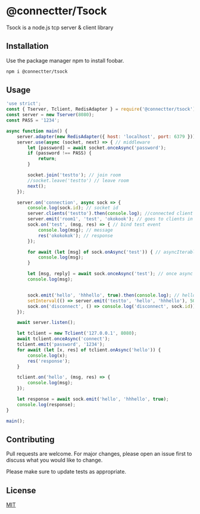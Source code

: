 # @connectter/Tsock

Tsock is a node.js tcp server & client library

## Installation

Use the package manager npm to install foobar.

```bash
npm i @connectter/tsock
```

## Usage

```javascript
'use strict';
const { Tserver, Tclient, RedisAdapter } = require('@connectter/tsock');
const server = new Tserver(8080);
const PASS = '1234';

async function main() {
    server.adapter(new RedisAdapter({ host: 'localhost', port: 6379 })); // redis adapter (optional) (cluster mode)
    server.use(async (socket, next) => { // middleware
        let [password] = await socket.onceAsync('password');
        if (password !== PASS) {
            return;
        }

        socket.join('testto'); // join room
        //socket.leave('testto') // leave room
        next();
    });

    server.on('connection', async sock => {
        console.log(sock.id); // socket id
        server.clients('testto').then(console.log); //connected client ids
        server.emit('room1', 'test', 'okokook'); // goes to clients in room1 room
        sock.on('test', (msg, res) => { // bind test event
            console.log(msg); // message
            res('okokokok'); // response
        });

        for await (let [msg] of sock.onAsync('test')) { // asyncIterable event
            console.log(msg);
        }

        let [msg, reply] = await sock.onceAsync('test'); // once async event;
        console.log(msg);


        sock.emit('hello', 'hhhello', true).then(console.log); // hello => event name, hhhello => message, true => wait response
        setInterval(() => server.emit('testto', 'hello', 'hhhello'), 500);
        sock.on('disconnect', () => console.log('disconnect', sock.id)); // disconnect event
    });

    await server.listen();

    let tclient = new Tclient('127.0.0.1', 8080);
    await tclient.onceAsync('connect');
    tclient.emit('password', '1234');
    for await (let [x, res] of tclient.onAsync('hello')) {
        console.log(x);
        res('response');
    }

    tclient.on('hello', (msg, res) => {
        console.log(msg);
    });

    let response = await sock.emit('hello', 'hhhello', true);
    console.log(response);
}

main();

```

## Contributing
Pull requests are welcome. For major changes, please open an issue first to discuss what you would like to change.

Please make sure to update tests as appropriate.

## License
[MIT](https://choosealicense.com/licenses/mit/)